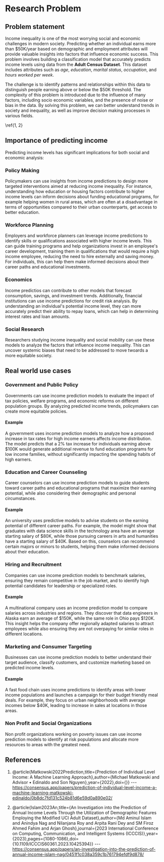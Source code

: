 # Research Problem

## Problem statement

Income inequality is one of the most worrying social and economic challenges in modern society. Predicting whether an individual earns more than $50K/year based on demographic and employment attributes will provide valuable insights into factors that influence economic success. This problem involves building a classification model that accurately predicts income levels using data from the **Adult Census Dataset**. This dataset includes attributes such as *age*, *education*, *marital status*, *occupation*, and *hours worked per week*.

The challenge is to identify patterns and relationships within this data to distinguish people earning above or below the $50K threshold. The complexity of this problem is introduced due to the influence of many factors, including socio economic variables, and the presence of noise or bias in the data. By solving this problem, we can better understand trends in society and inequality, as well as improve decision making processes in various fields.

\ref{1, 2}

## Importance of predicting income

Predicting income levels has significant implications for both social and economic analysis:

### Policy Making
Policymakers can use insights from income predictions to design more targeted interventions aimed at reducing income inequality. For instance, understanding how education or housing factors contribute to higher income levels can inform decisions about funding educational programs, for example helping women in rural areas, which are often at a disadvantage in terms of opportunities compared to their urban counterparts, get access to better education.

### Workforce Planning
Employers and workforce planners can leverage income predictions to identify skills or qualifications associated with higher income levels. This can guide training programs and help organizations invest in an employee's career development, training them in qualifications that would require a high income employee, reducing the need to hire externally and saving money. For individuals, this can help them make informed decisions about their career paths and educational investments.

### Economics
Income predictios can contribute to other models that forecast consumption, savings, and investment trends. Additionally, financial institutions can use income predictions for credit risk analysis. By understanding an individual's potential income level, they can more accurately predict their ability to repay loans, which can help in determining interest rates and loan amounts.

### Social Research
Researchers studying income inequality and social mobility can use these models to analyze the factors that influence income inequality. This can uncover systemic biases that need to be addressed to move twoards a more equitable society.

## Real world use cases
### Government and Public Policy
Governments can use income prediction models to evaluate the impact of tax policies, welfare programs, and economic reforms on different population groups. By analyzing predicted income trends, policymakers can create more equitable policies.
#### Example
A government uses income prediction models to analyze how a proposed increase in tax rates for high income earners affects income distribution. The model predicts that a 2% tax increase for individuals earning above $100K would generate additional revenue to fund education programs for low income families, without significantly impacting the spending habits of high earners.

### Education and Career Counseling
Career counselors can use income prediction models to guide students toward career paths and educational programs that maximize their earning potential, while also considering their demographic and personal circumstances.
#### Example
An university uses predictive models to advise students on the earning potential of different career paths. For example, the model might show that graduates with data science skills in the technology area have an average starting salary of $80K, while those pursuing careers in arts and humanities have a starting salary of $40K. Based on this, counselors can recommend certain majors or minors to students, helping them make informed decisions about their education.


### Hiring and Recruitment
Companies can use income prediction models to benchmark salaries, ensuring they remain competitive in the job market, and to identify high potential candidates for leadership or specialized roles.
#### Example
A multinational company uses an income prediction model to compare salaries across industries and regions. They discover that data engineers in Alaska earn an average of $150K, while the same role in Ohio pays $120K. This insight helps the company offer regionally adapted salaries to attract employees while also ensuring they are not overpaying for similar roles in different locations.


### Marketing and Consumer Targeting
Businesses can use income prediction models to better understand their target audience, classify customers, and customize marketing based on predicted income levels.
#### Example
A fast food chain uses income predictions to identify areas with lower income populations and launches a campaign for their budget friendly meal deals. For example, they focus on urban neighborhoods with average incomes below $40K, leading to increase in sales at locations in those areas.

### Non Profit and Social Organizations
Non profit organizations working on poverty issues can use income prediction models to identify at risk populations and allocate more resources to areas with the greatest need.





## References
1. @article{Matkowski2022Prediction,title={Prediction of Individual Level Income: A Machine Learning Approach},author={Michael Matkowski and Advisor • Edinaldo and Son Nguyen},year={2022},doi={}} --- https://consensus.app/papers/prediction-of-individual-level-income-a-machine-learning-matkowski-edinaldo/0b8dc7fd131c524b81d6e59d0a890e02/

2. @article{Islam2023An,title={An Investigation into the Prediction of Annual Income Levels Through the Utilization of Demographic Features Employing the Modified UCI Adult Dataset},author={Md Aminul Islam and Anindya Nag and Nilanjana Roy and Arpita Rani Dey and SM Firoz Ahmed Fahim and Arjan Ghosh},journal={2023 International Conference on Computing, Communication, and Intelligent Systems (ICCCIS)},year={2023},pages={1080-1086},doi={10.1109/ICCCIS60361.2023.10425394}} --- https://consensus.app/papers/an-investigation-into-the-prediction-of-annual-income-islam-nag/0451f1c038a359c1b761794efdf9d878/